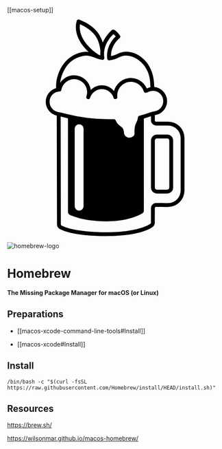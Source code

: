 [[macos-setup]]

<svg role="img" viewBox="0 0 24 24" xmlns="http://www.w3.org/2000/svg"><title>Homebrew</title><path d="M7.938 0a.214.214 0 0 0-.206.156c-.316 1.104.179 2.15.838 2.935.153.181.313.347.476.501a2.039 2.039 0 0 0-.665.02c-1.184.233-2.193.985-2.74 2.532a3.893 3.893 0 0 0-.2 1.466 1.565 1.565 0 0 0-1.156 1.504 1.59 1.59 0 0 0 1.227 1.541l.026 12.046c0 .195.1.377.264.482a.214.214 0 0 0 .008.005c.537.31 2.047.812 5.21.812 3.238 0 4.7-.678 5.181-1.04a.214.214 0 0 0 .008-.007.571.571 0 0 0 .206-.439c.002-.344.002-1.136.002-1.604a.143.143 0 0 1 .147-.144c.397.006.869.006 1.318.005a1.826 1.826 0 0 0 1.832-1.825v-5.804a1.826 1.826 0 0 0-1.825-1.826H16.56a.14.14 0 0 1-.143-.144V10.6h.007v-.001a1.573 1.573 0 0 0 1.356-1.556c0-.816-.627-1.489-1.424-1.563-.025-1.438-.437-2.126-.736-2.58a.214.214 0 0 0-.005-.007c-.364-.51-1.193-1.282-2.275-1.316-.503-.016-.842.124-1.125.254-.217.1-.42.177-.67.22.002-1.286.945-1.981.945-1.981a.214.214 0 0 0 .05-.298s-.087-.122-.21-.26c-.121-.136-.269-.294-.47-.378a.214.214 0 0 0-.079-.017.214.214 0 0 0-.145.055 4.308 4.308 0 0 0-.875 1.101 3.42 3.42 0 0 0-.133.273 3.497 3.497 0 0 0-.381-.846C9.794.978 9.063.436 8.017.016A.214.214 0 0 0 7.939 0zm.156.524c.85.378 1.43.83 1.79 1.403.274.438.426.962.484 1.584a3.07 3.07 0 0 0-.012.462 6.897 6.897 0 0 1-.168-.052 5.487 5.487 0 0 1-1.29-1.106c-.551-.657-.935-1.46-.804-2.291zM11.8 1.618c.07.054.141.101.212.18.034.039.032.04.058.073-.332.308-1.07 1.144-.952 2.453a.214.214 0 0 0 .222.195c.469-.017.782-.172 1.056-.299.273-.126.508-.228.931-.214.875.027 1.639.715 1.939 1.134.295.449.65 1 .663 2.36a1.66 1.66 0 0 0-.41.142 1.938 1.938 0 0 0-1.77-1.16 1.94 1.94 0 0 0-1.87 1.448 1.783 1.783 0 0 0-1.356-.64c-.484 0-.91.205-1.233.517a1.873 1.873 0 0 0-1.85-1.625c-.649 0-1.218.335-1.552.84a3.1 3.1 0 0 1 .157-.735c.51-1.437 1.355-2.045 2.42-2.254.367-.073.664-.011.99.095.325.106.671.262 1.094.342a.214.214 0 0 0 .252-.245c-.112-.67.073-1.266.336-1.744a3.71 3.71 0 0 1 .663-.863zM7.44 6.611a1.442 1.442 0 0 1 1.363 1.925.214.214 0 0 0 .168.283h.005a.214.214 0 0 0 .238-.146 1.373 1.373 0 0 1 2.613-.01.214.214 0 0 0 .417-.09 1.509 1.509 0 0 1 1.504-1.664c.678 0 1.249.445 1.442 1.056a.214.214 0 0 0 .259.143l.15-.04a.214.214 0 0 0 .051-.02 1.139 1.139 0 0 1 1.702.995 1.14 1.14 0 0 1-.985 1.131.214.214 0 0 0-.001 0 2.215 2.215 0 0 0-.485.126 10.65 10.65 0 0 1-1.176.365.214.214 0 0 0-.162.186 1.276 1.276 0 0 1-.146.478 2.07 2.07 0 0 0-.239 1.111l.001.151a.438.438 0 0 1-.16.36.665.665 0 0 1-.43.14.586.586 0 0 1-.588-.59.803.803 0 0 0-.38-.681.214.214 0 0 0-.002-.002c-.24-.145-.43-.37-.532-.636a.214.214 0 0 0-.207-.138 19.469 19.469 0 0 1-5.37-.6l-.003-.002a9.007 9.007 0 0 0-.838-.194h.003a1.16 1.16 0 0 1-.937-1.134c0-.619.488-1.118 1.101-1.14a.214.214 0 0 0 .204-.176 1.443 1.443 0 0 1 1.42-1.187zm8.549 4.106v.455c0 .314.259.573.572.573h1.329a1.397 1.397 0 0 1 1.397 1.397v5.804a1.396 1.396 0 0 1-1.402 1.396.214.214 0 0 0-.002 0c-.448.002-.918 0-1.31-.005a.573.573 0 0 0-.584.573c0 .468 0 1.262-.002 1.603a.214.214 0 0 0 0 .001c0 .042-.019.08-.05.107-.346.26-1.75.95-4.915.95-3.107 0-4.587-.52-4.99-.752a.143.143 0 0 1-.065-.118l-.025-11.955c.145.033.288.07.431.11a.214.214 0 0 0 .003 0c.115.031.246.064.383.097v10.37c0 .129.069.247.18.31.453.217 1.767.732 4.071.732 2.32 0 3.595-.626 4.022-.884a.357.357 0 0 0 .164-.3l.001-10.21c.267-.075.531-.158.792-.254zm-7.99.894a.493.493 0 0 1 .494.493v8.578a.493.493 0 0 1-.493.493.493.493 0 0 1-.494-.493v-8.578A.493.493 0 0 1 8 11.611zm8.652 1.14a.663.663 0 0 0-.662.662v5.208a.663.663 0 0 0 .662.662h1.14a.663.663 0 0 0 .662-.662v-5.209a.663.663 0 0 0-.662-.662zm0 .428h1.14a.233.233 0 0 1 .233.233v5.21a.233.233 0 0 1-.233.232h-1.14a.233.233 0 0 1-.233-.233v-5.209a.233.233 0 0 1 .233-.233z"/></svg>

![homebrew-logo](https://brew.sh/assets/img/homebrew-256x256.png)

# Homebrew

**The Missing Package Manager for macOS (or Linux)**

## Preparations

- [[macos-xcode-command-line-tools#Install]]

- [[macos-xcode#Install]]

## Install

```
/bin/bash -c "$(curl -fsSL https://raw.githubusercontent.com/Homebrew/install/HEAD/install.sh)"
```


## Resources


https://brew.sh/

https://wilsonmar.github.io/macos-homebrew/